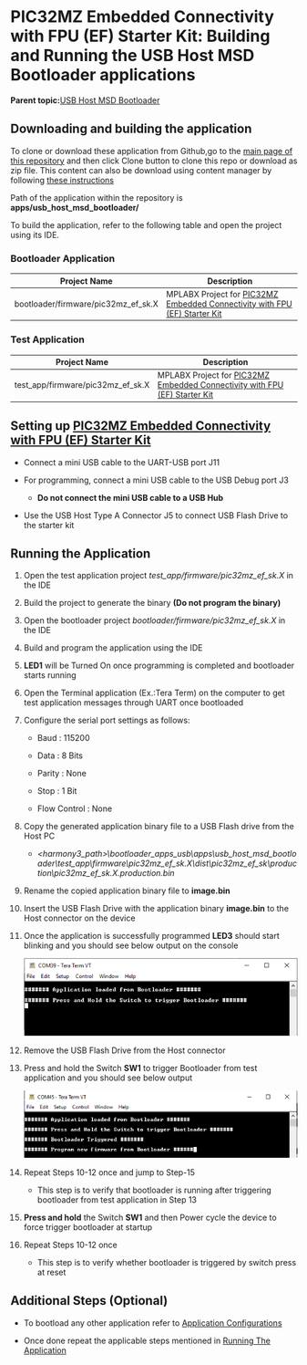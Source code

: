 # PIC32MZ Embedded Connectivity with FPU \(EF\) Starter Kit: Building and Running the USB Host MSD Bootloader applications

**Parent topic:**[USB Host MSD Bootloader](GUID-5D274490-A6BA-420C-91D1-6E56CA0CF5B3.md)

## Downloading and building the application

To clone or download these application from Github,go to the [main page of this repository](https://github.com/Microchip-MPLAB-Harmony/bootloader_apps_usb) and then click Clone button to clone this repo or download as zip file. This content can also be download using content manager by following [these instructions](https://github.com/Microchip-MPLAB-Harmony/contentmanager/wiki)

Path of the application within the repository is **apps/usb\_host\_msd\_bootloader/**

To build the application, refer to the following table and open the project using its IDE.

### Bootloader Application

|Project Name|Description|
|------------|-----------|
|bootloader/firmware/pic32mz\_ef\_sk.X|MPLABX Project for [PIC32MZ Embedded Connectivity with FPU \(EF\) Starter Kit](https://www.microchip.com/Developmenttools/ProductDetails/Dm320007)|

### Test Application

|Project Name|Description|
|------------|-----------|
|test\_app/firmware/pic32mz\_ef\_sk.X|MPLABX Project for [PIC32MZ Embedded Connectivity with FPU \(EF\) Starter Kit](https://www.microchip.com/Developmenttools/ProductDetails/Dm320007)|

## Setting up [PIC32MZ Embedded Connectivity with FPU \(EF\) Starter Kit](https://www.microchip.com/Developmenttools/ProductDetails/Dm320007)

-   Connect a mini USB cable to the UART-USB port J11

-   For programming, connect a mini USB cable to the USB Debug port J3

    -   **Do not connect the mini USB cable to a USB Hub**

-   Use the USB Host Type A Connector J5 to connect USB Flash Drive to the starter kit


## Running the Application

1.  Open the test application project *test\_app/firmware/pic32mz\_ef\_sk.X* in the IDE

2.  Build the project to generate the binary **\(Do not program the binary\)**

3.  Open the bootloader project *bootloader/firmware/pic32mz\_ef\_sk.X* in the IDE

4.  Build and program the application using the IDE

5.  **LED1** will be Turned On once programming is completed and bootloader starts running

6.  Open the Terminal application \(Ex.:Tera Term\) on the computer to get test application messages through UART once bootloaded

7.  Configure the serial port settings as follows:

    -   Baud : 115200

    -   Data : 8 Bits

    -   Parity : None

    -   Stop : 1 Bit

    -   Flow Control : None

8.  Copy the generated application binary file to a USB Flash drive from the Host PC

    -   *<harmony3\_path\>\\bootloader\_apps\_usb\\apps\\usb\_host\_msd\_bootloader\\test\_app\\firmware\\pic32mz\_ef\_sk.X\\dist\\pic32mz\_ef\_sk\\production\\pic32mz\_ef\_sk.X.production.bin*

9.  Rename the copied application binary file to **image.bin**

10. Insert the USB Flash Drive with the application binary **image.bin** to the Host connector on the device

11. Once the application is successfully programmed **LED3** should start blinking and you should see below output on the console

    ![output](GUID-85766B71-F137-4B0A-8BA8-B94723A3608B-low.png)

12. Remove the USB Flash Drive from the Host connector

13. Press and hold the Switch **SW1** to trigger Bootloader from test application and you should see below output

    ![output](GUID-334C25E1-AD62-4367-B951-9CC66ECFC209-low.png)

14. Repeat Steps 10-12 once and jump to Step-15

    -   This step is to verify that bootloader is running after triggering bootloader from test application in Step 13

15. **Press and hold** the Switch **SW1** and then Power cycle the device to force trigger bootloader at startup

16. Repeat Steps 10-12 once

    -   This step is to verify whether bootloader is triggered by switch press at reset


## Additional Steps \(Optional\)

-   To bootload any other application refer to [Application Configurations](GUID-6E96B464-6390-4AD8-A7C5-98AC2758D05F.md)

-   Once done repeat the applicable steps mentioned in [Running The Application](#running-the-application)


